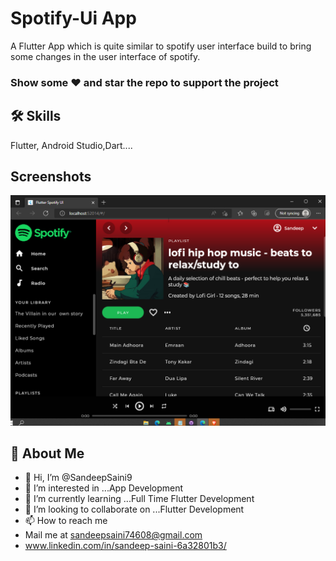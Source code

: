 
# Spotify-Ui App

A Flutter App which is quite similar to spotify user interface build to bring some changes in the user interface of spotify.

### Show some ❤️ and star the repo to support the project

## 🛠 Skills
Flutter, Android Studio,Dart....

## Screenshots

<p float="right">
<img src="spotify.png" width="600" />                     

## 🚀 About Me
- 👋 Hi, I’m @SandeepSaini9
- 👀 I’m interested in ...App Development
- 🌱 I’m currently learning ...Full Time Flutter Development
- 💞️ I’m looking to collaborate on ...Flutter Development
- 📫 How to reach me 
- Mail me at sandeepsaini74608@gmail.com
- www.linkedin.com/in/sandeep-saini-6a32801b3/
